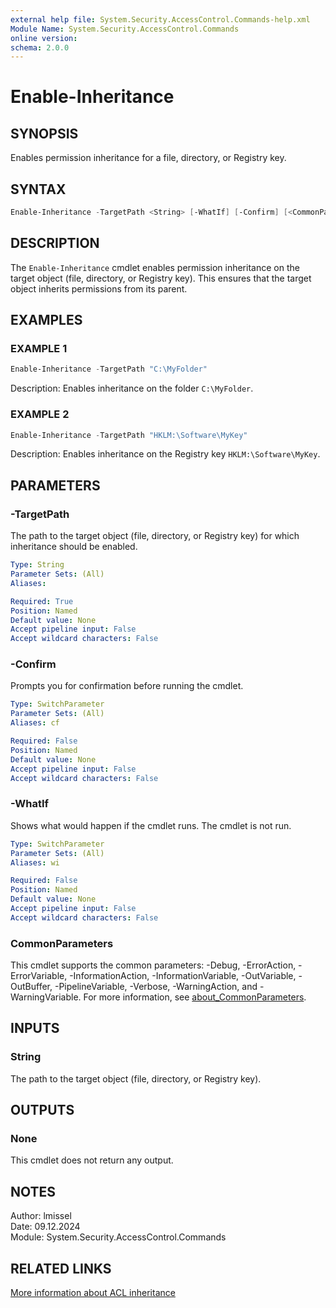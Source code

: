 ```yaml
---
external help file: System.Security.AccessControl.Commands-help.xml
Module Name: System.Security.AccessControl.Commands
online version:
schema: 2.0.0
---
```


# Enable-Inheritance

## SYNOPSIS

Enables permission inheritance for a file, directory, or Registry key.

## SYNTAX

```powershell
Enable-Inheritance -TargetPath <String> [-WhatIf] [-Confirm] [<CommonParameters>]
```

## DESCRIPTION

The `Enable-Inheritance` cmdlet enables permission inheritance on the target object (file, directory, or Registry key).
This ensures that the target object inherits permissions from its parent.

## EXAMPLES

### EXAMPLE 1

```powershell
Enable-Inheritance -TargetPath "C:\MyFolder"
```

Description:
Enables inheritance on the folder `C:\MyFolder`.

### EXAMPLE 2

```powershell
Enable-Inheritance -TargetPath "HKLM:\Software\MyKey"
```

Description:
Enables inheritance on the Registry key `HKLM:\Software\MyKey`.

## PARAMETERS

### -TargetPath

The path to the target object (file, directory, or Registry key) for which inheritance should be enabled.

```yaml
Type: String
Parameter Sets: (All)
Aliases:

Required: True
Position: Named
Default value: None
Accept pipeline input: False
Accept wildcard characters: False
```

### -Confirm

Prompts you for confirmation before running the cmdlet.

```yaml
Type: SwitchParameter
Parameter Sets: (All)
Aliases: cf

Required: False
Position: Named
Default value: None
Accept pipeline input: False
Accept wildcard characters: False
```

### -WhatIf

Shows what would happen if the cmdlet runs.
The cmdlet is not run.

```yaml
Type: SwitchParameter
Parameter Sets: (All)
Aliases: wi

Required: False
Position: Named
Default value: None
Accept pipeline input: False
Accept wildcard characters: False
```

### CommonParameters

This cmdlet supports the common parameters: -Debug, -ErrorAction, -ErrorVariable, -InformationAction, -InformationVariable, -OutVariable, -OutBuffer, -PipelineVariable, -Verbose, -WarningAction, and -WarningVariable. For more information, see [about_CommonParameters](http://go.microsoft.com/fwlink/?LinkID=113216).

## INPUTS

### String

The path to the target object (file, directory, or Registry key).

## OUTPUTS

### None

This cmdlet does not return any output.

## NOTES

Author: lmissel\
Date: 09.12.2024\
Module: System.Security.AccessControl.Commands

## RELATED LINKS

[More information about ACL inheritance](https://docs.microsoft.com/en-us/windows/win32/secauthz/access-control-lists)
